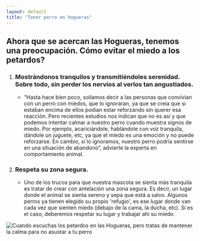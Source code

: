 ```yaml
---
layout: default
title: "Tener perro en hogueras"
---
```


## Ahora que se acercan las Hogueras, tenemos una preocupación. Cómo evitar el miedo a los petardos?
1. ### Mostrándonos tranquilos y transmitiéndoles serenidad. Sobre todo, sin perder los nervios al verlos tan angustiados.
   - “Hasta hace bien poco, solíamos decir a las personas que convivían con un perro con miedos, que lo ignoraran, ya que se creía que si estaban encima de ellos podían estar reforzando sin querer esa reacción. Pero recientes estudios nos indican que no es así y que podemos intentar calmar a nuestro perro cuando muestra signos de miedo. Por ejemplo, acariciándole, hablándole con voz tranquila, dándole un juguete, etc, ya que el miedo es una emoción y no puede reforzarse. En cambio, si lo ignoramos, nuestro perro podría sentirse en una situación de abandono”, advierte la experta en comportamiento animal.
2. ### Respeta su zona segura. 
   - Uno de los trucos para que nuestra mascota se sienta más tranquila es tratar de crear con antelación una zona segura. Es decir, un lugar donde el animal se sienta sereno y sepa que está a salvo. Algunos perros ya tienen elegido su propio 'refugio', es ese lugar donde van cada vez que sienten miedo (debajo de la cama, la ducha, etc). Si es el caso, deberemos respetar su lugar y trabajar ahí su miedo.



![Cuando escuchas los petardos en las Hogueras, pero tratas de mantener la calma para no asustar a tu perro](/assets/images/bearly-generated-image-YZDQXP.png)
